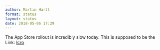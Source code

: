 ```yaml
---
author: Martin Hartl
format: status
layout: status
date: 2018-05-06 17:29
---
```

The App Store rollout is incredibly slow today.
This is supposed to be the Link:
[Icro](https://itunes.apple.com/us/app/icro/id1375296597?ls=1&mt=8)
